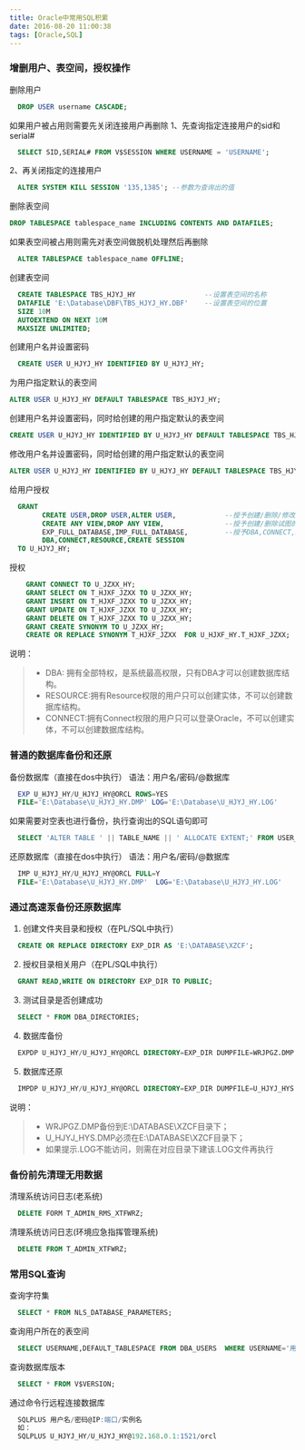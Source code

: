 ```yaml
---
title: Oracle中常用SQL积累
date: 2016-08-20 11:00:38
tags: [Oracle,SQL]
---
```


### 增删用户、表空间，授权操作
删除用户
``` SQL
  DROP USER username CASCADE;
```

如果用户被占用则需要先关闭连接用户再删除
1、先查询指定连接用户的sid和serial#
``` SQL
  SELECT SID,SERIAL# FROM V$SESSION WHERE USERNAME = 'USERNAME';
```
2、再关闭指定的连接用户
``` SQL
  ALTER SYSTEM KILL SESSION '135,1385'; --参数为查询出的值
```

<!-- more -->

删除表空间
``` SQL
DROP TABLESPACE tablespace_name INCLUDING CONTENTS AND DATAFILES;
```

如果表空间被占用则需先对表空间做脱机处理然后再删除
``` SQL
  ALTER TABLESPACE tablespace_name OFFLINE;
```

创建表空间
``` SQL
  CREATE TABLESPACE TBS_HJYJ_HY                 --设置表空间的名称
  DATAFILE 'E:\Database\DBF\TBS_HJYJ_HY.DBF'    --设置表空间的位置
  SIZE 10M
  AUTOEXTEND ON NEXT 10M
  MAXSIZE UNLIMITED;
```

创建用户名并设置密码
``` SQL
  CREATE USER U_HJYJ_HY IDENTIFIED BY U_HJYJ_HY;
```

为用户指定默认的表空间
``` SQL
ALTER USER U_HJYJ_HY DEFAULT TABLESPACE TBS_HJYJ_HY;
```

创建用户名并设置密码，同时给创建的用户指定默认的表空间
``` SQL
CREATE USER U_HJYJ_HY IDENTIFIED BY U_HJYJ_HY DEFAULT TABLESPACE TBS_HJYJ_HY;
```

修改用户名并设置密码，同时给创建的用户指定默认的表空间
``` SQL
ALTER USER U_HJYJ_HY IDENTIFIED BY U_HJYJ_HY DEFAULT TABLESPACE TBS_HJYJ_HY;
```

给用户授权
``` SQL
  GRANT
        CREATE USER,DROP USER,ALTER USER,            --授予创建/删除/修改用户的权限
        CREATE ANY VIEW,DROP ANY VIEW,               --授予创建/删除试图的权限
        EXP_FULL_DATABASE,IMP_FULL_DATABASE,         --授予DBA,CONNECT,RESOURCE,CREATE SESSION权限
        DBA,CONNECT,RESOURCE,CREATE SESSION
  TO U_HJYJ_HY;
```

授权
``` SQL
    GRANT CONNECT TO U_JZXX_HY;
    GRANT SELECT ON T_HJXF_JZXX TO U_JZXX_HY;
    GRANT INSERT ON T_HJXF_JZXX TO U_JZXX_HY;
    GRANT UPDATE ON T_HJXF_JZXX TO U_JZXX_HY;
    GRANT DELETE ON T_HJXF_JZXX TO U_JZXX_HY;
    GRANT CREATE SYNONYM TO U_JZXX_HY;
    CREATE OR REPLACE SYNONYM T_HJXF_JZXX  FOR U_HJXF_HY.T_HJXF_JZXX;
```

说明：
> * DBA: 拥有全部特权，是系统最高权限，只有DBA才可以创建数据库结构。
> * RESOURCE:拥有Resource权限的用户只可以创建实体，不可以创建数据库结构。
> * CONNECT:拥有Connect权限的用户只可以登录Oracle，不可以创建实体，不可以创建数据库结构。

### 普通的数据库备份和还原
备份数据库（直接在dos中执行）   语法：用户名/密码/@数据库
``` SQL
  EXP U_HJYJ_HY/U_HJYJ_HY@ORCL ROWS=YES
  FILE='E:\Database\U_HJYJ_HY.DMP' LOG='E:\Database\U_HJYJ_HY.LOG'
```

如果需要对空表也进行备份，执行查询出的SQL语句即可
``` SQL
  SELECT 'ALTER TABLE ' || TABLE_NAME || ' ALLOCATE EXTENT;' FROM USER_TABLES WHERE NUM_ROWS = 0;  
```

还原数据库（直接在dos中执行）  语法：用户名/密码/@数据库
``` SQL
  IMP U_HJYJ_HY/U_HJYJ_HY@ORCL FULL=Y
  FILE='E:\Database\U_HJYJ_HY.DMP'  LOG='E:\Database\U_HJYJ_HY.LOG'
```


### 通过高速泵备份还原数据库

1. 创建文件夹目录和授权（在PL/SQL中执行）
``` SQL
  CREATE OR REPLACE DIRECTORY EXP_DIR AS 'E:\DATABASE\XZCF';
```
2. 授权目录相关用户（在PL/SQL中执行）
``` SQL
  GRANT READ,WRITE ON DIRECTORY EXP_DIR TO PUBLIC;
```
3. 测试目录是否创建成功
``` SQL
  SELECT * FROM DBA_DIRECTORIES;
```

4. 数据库备份
``` SQL
  EXPDP U_HJYJ_HY/U_HJYJ_HY@ORCL DIRECTORY=EXP_DIR DUMPFILE=WRJPGZ.DMP LOGFILE=WRJPGZ.LOG;
```

5. 数据库还原
``` SQL
  IMPDP U_HJYJ_HY/U_HJYJ_HY@ORCL DIRECTORY=EXP_DIR DUMPFILE=U_HJYJ_HYS.DMP LOGFILE=U_HJYJ_HYS.LOG;
```
说明：
> * WRJPGZ.DMP备份到E:\DATABASE\XZCF目录下；
> * U_HJYJ_HYS.DMP必须在E:\DATABASE\XZCF目录下；
> * 如果提示.LOG不能访问，则需在对应目录下建该.LOG文件再执行

### 备份前先清理无用数据

清理系统访问日志(老系统)
``` SQL
  DELETE FORM T_ADMIN_RMS_XTFWRZ;
```

清理系统访问日志(环境应急指挥管理系统)
``` SQL
  DELETE FROM T_ADMIN_XTFWRZ;
```

### 常用SQL查询
查询字符集
``` SQL
  SELECT * FROM NLS_DATABASE_PARAMETERS;
```

查询用户所在的表空间
``` SQL
  SELECT USERNAME,DEFAULT_TABLESPACE FROM DBA_USERS  WHERE USERNAME='用户名';
```

查询数据库版本
``` SQL
  SELECT * FROM V$VERSION;
```
通过命令行远程连接数据库
``` SQL
  SQLPLUS 用户名/密码@IP:端口/实例名
  如：
  SQLPLUS U_HJYJ_HY/U_HJYJ_HY@192.168.0.1:1521/orcl
```
